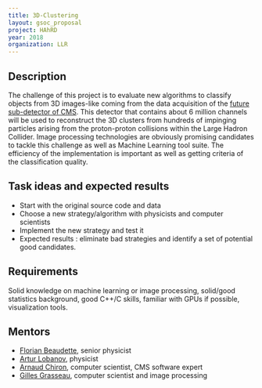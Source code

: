 ```yaml
---
title: 3D-Clustering
layout: gsoc_proposal
project: HAhRD
year: 2018
organization: LLR
---
```


## Description

The challenge of this project is to evaluate new algorithms to classify 
objects from 3D images-like coming from the data acquisition of the [future 
sub-detector of CMS](https://cds.cern.ch/record/2020886). This detector 
that contains about 6 million channels will be used to reconstruct the 3D 
clusters from hundreds of impinging particles arising from the proton-proton 
collisions within the Large Hadron Collider. Image processing technologies 
are obviously promising candidates to tackle this challenge as well as 
Machine Learning  tool suite. The efficiency of the implementation is 
important as well as getting criteria of the classification quality.  

## Task ideas and expected results
 * Start with the original source code and data
 * Choose a new strategy/algorithm with physicists and computer scientists
 * Implement the new strategy and test it
 * Expected results : eliminate bad strategies and identify a set of 
   potential good candidates.

## Requirements
Solid knowledge on machine learning or image processing, solid/good statistics 
background, good C++/C skills, familiar with GPUs if possible, 
visualization tools.

## Mentors 
  * [Florian Beaudette](mailto:Florian.Beaudette@llr.in2p3.fr), senior physicist
  * [Artur Lobanov](mailto:artur.lobanov@llr.in2p3.fr), physicist
  * [Arnaud Chiron](mailto:chiron@llr.in2p3.fr), computer scientist, CMS software expert
  * [Gilles Grasseau](mailto:gilles.grasseau@llr.in2p3.fr), computer scientist and image processing
  

